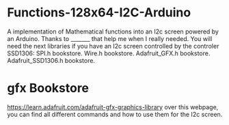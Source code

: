 # Functions-128x64-I2C-Arduino
A implementation of Mathematical functions into an I2c screen powered by an Arduino.
Thanks to _______ that help me when I really needed.
You will need the next libraries if you have an I2c screen controlled by the controler SSD1306:
SPI.h bookstore.
Wire.h bookstore.
Adafruit_GFX.h bookstore.
Adafruit_SSD1306.h bookstore.

# gfx Bookstore
https://learn.adafruit.com/adafruit-gfx-graphics-library over this webpage, you can find all different commands and how to use them for the I2c screen.
